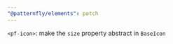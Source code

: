 ```yaml
---
"@patternfly/elements": patch
---
```


`<pf-icon>`: make the `size` property abstract in `BaseIcon`
